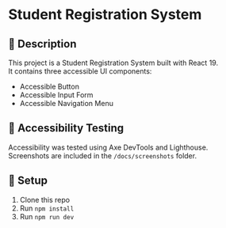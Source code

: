 # Student Registration System

## 📌 Description
This project is a Student Registration System built with React 19.  
It contains three accessible UI components:
- Accessible Button
- Accessible Input Form
- Accessible Navigation Menu

## 📸 Accessibility Testing
Accessibility was tested using Axe DevTools and Lighthouse.  
Screenshots are included in the `/docs/screenshots` folder.

## 🚀 Setup
1. Clone this repo
2. Run `npm install`
3. Run `npm run dev`

